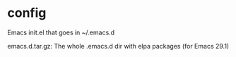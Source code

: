 # config

Emacs init.el that goes in ~/.emacs.d

emacs.d.tar.gz: The whole .emacs.d dir with elpa packages (for Emacs 29.1)
